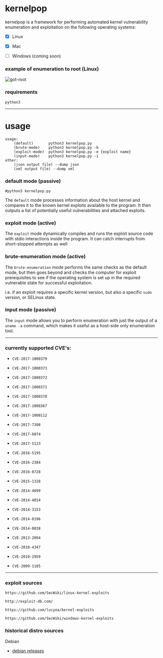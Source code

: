 # kernelpop

kernelpop is a framework for performing automated kernel vulnerability enumeration and exploitation 
on the following operating systems:

- [x] Linux

- [x] Mac

- [ ] Windows (coming soon)

### example of enumeration to root (Linux)

![got-root](https://i.imgur.com/ApazcB1.gif)

### requirements

`python3`

---

# usage

```
usage:
	(default)		python3 kernelpop.py
	(brute-mode)	python3 kernelpop.py -b
	(exploit-mode)	python3 kernelpop.py -e {exploit name}
	(input-mode)	python3 kernelpop.py -i
other:
	(json output file) --dump json
	(xml output file) --dump xml
```

### default mode (passive)

```
#python3 kernelpop.py
```

The `default` mode processes information about the host kernel and compares it to the known kernel exploits available
to the program. It then outputs a list of potentially useful vulnerabilities and attached exploits.


### exploit mode (active)

The `exploit` mode dynamically compiles and runs the exploit source code with stdio interactions inside the program.
It can catch interrupts from short-stopped attempts as well

### brute-enumeration mode (active)

The `brute-enumeration` mode performs the same checks as the default mode, but then
goes beyond and checks the computer for exploit prerequisites to see if the operating system is set up in the
required vulnerable state for successful exploitation.

i.e. if an exploit requires a specific kernel version, but also a specific `sudo` version, or SELinux state.

### input mode (passive)

The `input` mode allows you to perform enumeration with just the output of a `uname -a` command, 
which makes it useful as a host-side only enumeration tool.

---

### currently supported CVE's:

* `CVE-2017-1000379`

* `CVE-2017-1000373`

* `CVE-2017-1000372`

* `CVE-2017-1000371`

* `CVE-2017-1000370`

* `CVE-2017-1000367`

* `CVE-2017-1000112`

* `CVE-2017-7308`

* `CVE-2017-6074`

* `CVE-2017-5123`

* `CVE-2016-5195`

* `CVE-2016-2384`

* `CVE-2016-0728`

* `CVE-2015-1328`

* `CVE-2014-4699`

* `CVE-2014-4014`

* `CVE-2014-3153`

* `CVE-2014-0196`

* `CVE-2014-0038`

* `CVE-2013-2094`

* `CVE-2010-4347`

* `CVE-2010-2959`

* `CVE-2009-1185`

---

### exploit sources

`https://github.com/SecWiki/linux-kernel-exploits`

`http://exploit-db.com/`

`https://github.com/lucyoa/kernel-exploits`

`https://github.com/SecWiki/windows-kernel-exploits`

### historical distro sources

Debian

* [debian releases](http://cdimage.debian.org/cdimage/archive/)

